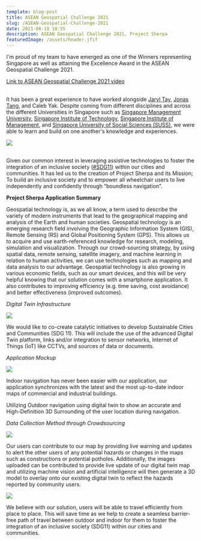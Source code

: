 ```yaml
---
template: blog-post
title: ASEAN Geospatial Challenge 2021
slug: /ASEAN-Geospatial-Challenge-2021
date: 2021-08-18 18:55
description: ASEAN Geospatial Challenge 2021, Project Sherpa
featuredImage: /assets/header.jfif
---
```

I'm proud of my team to have emerged as one of the Winners representing Singapore as well as attaining the Excellence Award in the ASEAN Geospatial Challenge 2021.

[Link to ASEAN Geospatial Challenge 2021 video](https://bit.ly/3ClX5Zb)

\
It has been a great experience to have worked alongside [Jaryl Tay](https://www.linkedin.com/in/ACoAACJ7Z7ABAhcSjkOWBHgjpW_g1uncbunzj_I), [Jonas Tang](https://www.linkedin.com/in/ACoAACMm5YsBfyrGGcj-Tbu_8QqydRY52mT-sBo), and Caleb Yak. Despite coming from different disciplines and across the different Universities in Singapore such as [Singapore Management University](https://www.linkedin.com/company/singapore-management-university/), [Singapore Institute of Technology](https://www.linkedin.com/company/singapore-institute-of-technology/), [Singapore Institute of Management](https://www.linkedin.com/company/singapore-institute-of-management/), and [Singapore University of Social Sciences (SUSS)](https://www.linkedin.com/company/singapore-university-of-social-sciences/), we were able to learn and build on one another's knowledge and experiences.

![](/assets/team.jfif)

\
Given our common interest in leveraging assistive technologies to foster the integration of an inclusive society ([\#SDG11](https://www.linkedin.com/feed/hashtag/?keywords=sdg11&highlightedUpdateUrns=urn%3Ali%3Aactivity%3A6844173636501434368)) within our cities and communities. It has led us to the creation of Project Sherpa and its Mission; To build an inclusive society and to empower all wheelchair users to live independently and confidently through “boundless navigation”.

**Project Sherpa Application Summary** 

Geospatial technology is, as we all know, a term used to describe the variety of modern instruments that lead to the geographical mapping and analysis of the Earth and human societies. Geospatial technology is an emerging research field involving the Geographic Information System (GIS), Remote Sensing (RS) and Global Positioning System (GPS). This allows us to acquire and use earth-referenced knowledge for research, modeling, simulation and visualization. Through our crowd-sourcing strategy, by using spatial data, remote sensing, satellite imagery, and machine learning in relation to human activities, we can use technologies such as mapping and data analysis to our advantage. Geospatial technology is also growing in various economic fields, such as our smart devices, and this will be very helpful knowing that our solution comes with a smartphone application. It also contributes to improving efficiency (e.g. time saving, cost avoidance) and better effectiveness (improved outcomes).

*Digital Twin Infrastructure*

![](/assets/digitwin.png)

We would like to co-create catalytic initiatives to develop Sustainable Cities and Communities (SDG 11). This will include the use of the advanced Digital Twin platform, links and/or integration to sensor networks, Internet of Things (IoT) like CCTVs, and sources of data or documents. 

*Application Mockup*

![](/assets/inout.png)

Indoor navigation has never been easier with our application, our application synchronizes with the latest and the most up-to-date indoor maps of commercial and industrial buildings.

Utilizing Outdoor navigation using digital twin to show an accurate and High-Definition 3D Surrounding of the user location during navigation.

*Data Collection Method through Crowdsourcing*

![](/assets/crowd.png)

Our users can contribute to our map by providing live warning and updates to alert the other users of any potential hazards or changes in the maps such as constructions or potential potholes. Additionally, the images uploaded can be contributed to provide live update of our digital twin map and utilizing machine vision and artificial intelligence will then generate a 3D model to overlay onto our existing digital twin to reflect the hazards reported by community users.

![](/assets/object.png)

We believe with our solution, users will be able to travel efficiently from place to place. This will save time as we help to create a seamless barrier-free path of travel between outdoor and indoor for them to foster the integration of an inclusive society (SDG11) within our cities and communities.